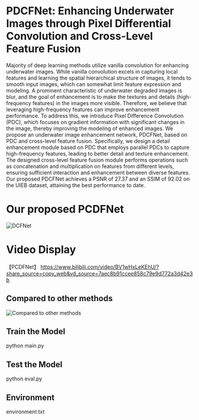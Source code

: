 # PDCFNet: Enhancing Underwater Images through Pixel Differential Convolution and Cross-Level Feature Fusion
Majority of deep learning methods utilize vanilla convolution for enhancing underwater images. While vanilla convolution excels in capturing local features and learning the spatial hierarchical structure of images, it tends to smooth input images, which can somewhat limit feature expression and modeling. A prominent characteristic of underwater degraded images is blur, and the goal of enhancement is to make the textures and details (high-frequency features) in the images more visible. Therefore, we believe that leveraging high-frequency features can improve enhancement performance. To address this, we introduce Pixel Difference Convolution (PDC), which focuses on gradient information with significant changes in the image, thereby improving the modeling of enhanced images. We propose an underwater image enhancement network, PDCFNet, based on PDC and cross-level feature fusion. Specifically, we design a detail enhancement module based on PDC that employs parallel PDCs to capture high-frequency features, leading to better detail and texture enhancement. The designed cross-level feature fusion module performs operations such as concatenation and multiplication on features from different levels, ensuring sufficient interaction and enhancement between diverse features. Our proposed PDCFNet achieves a PSNR of 27.37 and an SSIM of 92.02 on the UIEB dataset, attaining the best performance to date.

# Our proposed PCDFNet
![DCFNet](https://github.com/user-attachments/assets/6110e497-4471-48b0-a2a4-858a71892711)

# Video Display
【PCDFNet】 https://www.bilibili.com/video/BV1wHxLeKEhU/?share_source=copy_web&vd_source=7aec8b91ccee858c79e9d772a3d42e3b

## Compared to other methods
![Compared to other methods](https://github.com/user-attachments/assets/0e93b54c-bf47-4569-b7bb-d13fcd0b5a26)

## Train the Model
python main.py

## Test the Model
python eval.py

## Environment
environment.txt
